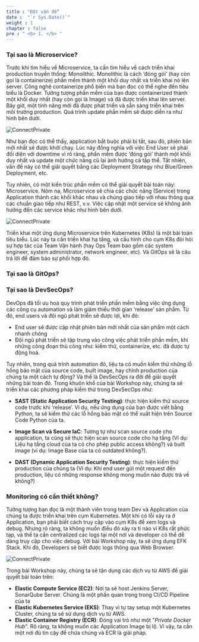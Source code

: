```yaml
---
title : "Đặt vấn đề"
date :  "`r Sys.Date()`" 
weight : 1 
chapter : false
pre : " <b> 1. </b> "
---
```

### Tại sao là Microservice?

Trước khi tìm hiểu về Microservice, ta cần tìm hiểu về cách triển khai production truyền thống: Monolithic. Monolithic là cách ‘đóng gói’ (hay còn gọi là containerize) phần mềm thành một khối duy nhất và triển khai nó lên server. Công nghệ containerize phổ biến mà bạn đọc có thể nghe đến tiêu biểu là Docker. Tưởng tượng phần mềm của bạn được containerized thành một khối duy nhất (hay còn gọi là Image) và đã được triển khai lên server. Bây giờ, một tính năng mới đã được phát triển và sẵn sàng triển khai trên môi trường production. Quá trình update phần mềm sẽ được diễn ra như hình bên dưới.

![ConnectPrivate](/images/1.Intro/mono.gif) 

Như bạn đọc có thể thấy, application bắt buộc phải bị tắt, sau đó, phiên bản mới nhất sẽ được khởi chạy. Lúc này đồng nghĩa với việc End User sẽ phải đối diện với downtime vì rõ ràng, phần mềm được ‘đóng gói’ thành một khối duy nhất và update một chức năng cũ lại ảnh hưởng cả tập thể. Tất nhiên, vấn đề này có thể giải quyết bằng các Deployment Strategy như Blue/Green Deployment, etc. 

Tuy nhiên, có một kiến trúc phần mềm có thể giải quyết bài toán này: Microservice. Nôm na, Microservice sẽ chia các chức năng (Service) trong Application thành các khối khác nhau và chúng giao tiếp với nhau thông qua các chuẩn giao tiếp như REST, v.v. Việc cập nhật một service sẽ không ảnh hưởng đến các service khác như hình bên dưới. 

![ConnectPrivate](/images/1.Intro/Micro.gif) 

Triển khai một ứng dụng Microservice trên Kubernetes (K8s) là một bài toán tiêu biểu. Lúc này ta cần triển khai hạ tầng, và cấu hình cho cụm K8s đòi hỏi sự hợp tác của Team Vận hành (hay Ops Team bao gồm các system engineer, system administrator, network engineer, etc). Và GitOps sẽ là câu trả lời để đảm bảo sự phối hợp đó.

### Tại sao là GitOps?

### Tại sao là DevSecOps?

DevOps đã tối ưu hoá quy trình phát triển phần mềm bằng việc ứng dụng các công cụ automation và làm giảm thiểu thời gian ‘release’ sản phẩm. Từ đó, end users và đội ngũ phát triển sẽ được lợi, khi đó:

- End user sẽ được cập nhật phiên bản mới nhất của sản phẩm một cách nhanh chóng
- Đội ngũ phát triển sẽ tập trung vào công việc phát triển phần mềm, khi những công đoạn thủ công như: kiểm thử, containerize, etc. đã được tự động hoá.

Tuy nhiên, trong quá trình automation đó, liệu ta có muốn kiểm thử những lỗ hổng bảo mật của source code, built image, hay chính production của chúng ta một cách tự động? Và thế là DevSecOps ra đời để giải quyết những bài toán đó. Trong khuôn khổ của bài Workshop này, chúng ta sẽ triển khai các phương pháp kiểm thử trong DevSecOps như:

- **SAST (Static Application Security Testing)**: thực hiện kiểm thử source code trước khi ‘release’. Ví dụ, nếu ứng dụng của bạn được viết bằng Python, ta sẽ kiểm thử các lỗ hổng bảo mật có thể xuất hiện trên Source Code Python của ta.

- **Image Scan và Secure IaC**: Tương tự như scan source code cho application, ta cũng sẽ thực hiện scan source code cho hạ tầng (Ví dụ: Liệu hạ tầng cloud của ta có cho phép public access không?) và built image (ví dụ: Image Base của ta có outdated không?).

- **DAST (Dynamic Application Security Testing)**: thực hiện kiểm thử production của chúng ta (Ví dụ: Khi end user gửi một request đến production, liệu có những response không mong muốn nào được trả về không?)

### Monitoring có cần thiết không?

Tưởng tượng bạn đọc là một thành viên trong team Dev và Application của chúng ta được triển khai trên cụm Kubernetes. Một khi có lỗi xảy ra ở Application, bạn phải biết cách truy cập vào cụm K8s để xem logs và debug. Nhưng rõ ràng, ta không muốn điều đó xảy ra tí nào vì K8s rất phức tạp, và thế ta cần centralized các logs tại một nơi và developer có thể dễ dàng truy cập cho việc debug. Với bài Workshop này, ta sẽ ứng dụng EFK Stack. Khi đó, Developers sẽ biết được logs thông qua Web Browser.

![ConnectPrivate](/images/1.Intro/Monitor.gif)

Trong bài Workshop này, chúng ta sẽ tận dụng các dịch vụ từ AWS để giải quyết bài toán trên:

- **Elastic Compute Service (EC2)**: Nơi ta sẽ host Jenkins Server, SonarQube Server. Chúng là một phần quan trọng trong CI/CD Pipeline của ta
- **Elastic Kubernetes Service (EKS)**: Thay vì tự tay setup một Kubernetes Cluster, chúng ta sẽ sử dụng dịch vụ từ AWS.
- **Elastic Container Registry (ECR)**: Đóng vai trò như một "*Private Docker Hub*". Rõ ràng, ta không muốn các Application Image bị lộ. Vì vậy, ta cần một nơi đủ tin cậy để chứa chúng và ECR là giải pháp.

